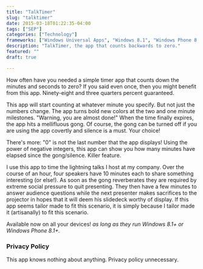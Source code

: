 ```yaml
---
title: "TalkTimer"
slug: "talktimer"
date: 2015-03-18T01:22:35-04:00
tags: ["SEP"]
categories: ["Technology"]
frameworks: ["Windows Universal Apps", "Windows 8.1", "Windows Phone 8.1"]
description: "TalkTimer, the app that counts backwards to zero."
featured: ""
draft: true

---
```


How often have you needed a simple timer app that counts down the minutes and seconds to zero? If you said even once, then you might benefit from this app. Ninety-eight and three quarters percent guaranteed.

This app will start counting at whatever minute you specify. But not just the numbers change. The app turns bold new colors at the two and one minute milestones. "Warning, you are almost done!" When the time finally expires, the app hits a mellifluous gong. Of course, the gong can be turned off if you are using the app covertly and silence is a must. Your choice!

There's more: "0" is not the last number that the app displays! Using the power of negative integers, this app can show you how many minutes have elapsed since the gong/silence. Killer feature.

I use this app to time the lightning talks I host at my company. Over the course of an hour, four speakers have 10 minutes each to share something interesting (or else!). As soon as the gong reverberates they are required by extreme social pressure to quit presenting. They then have a few minutes to answer audience questions while the next presenter makes sacrifices to the projector in hopes that it will deem his slidedeck worthy of display. If this app seems tailor made to fit this scenario, it is simply because I tailor made it (artisanally) to fit this scenario.

Available now on all your devices! _as long as they run Windows 8.1+ or Windows Phone 8.1+._

### Privacy Policy

This app knows nothing about anything. Privacy policy unnecessary.

